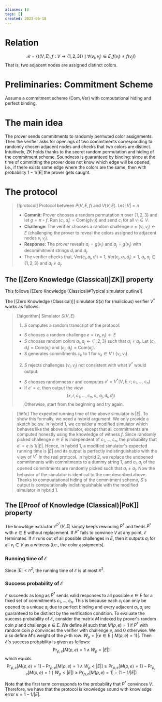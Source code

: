 ```yaml
---
aliases: []
tags: []
created: 2023-06-18
---
```


# Relation
$$\mathcal{R} = \{((V,E),f:V\to \{1,2,3\}) \mid \forall (v_i,v_j)\in E, f(v_i)\neq f(v_j)\}$$ 
That is, two adjacent nodes are assigned distinct colors. 

# Preliminaries: Commitment Scheme
Assume a commitment scheme $(\mathsf{Com},\mathsf{Ver})$ with computational hiding and perfect binding. 


# The main idea
The prover sends commitments to randomly permuted color assignments. Then the verifier asks for openings of two commitments corresponding to randomly chosen adjacent nodes and checks that two colors are distinct. 
Intuitively, ZK holds thanks to the secret random permutation and hiding of the commitment scheme. 
Soundness is guaranteed by binding: since at the time of committing the prover does not know which edge will be opened, i.e., if there exists some edge where the colors are the same, then with probability $1-1/|E|$ the prover gets caught. 

# The protocol
> [!protocol] Protocol between $P(V,E,f)$ and $V(V,E)$. Let $|V|=n$
> - **Commit**: Prover chooses a random permutation $\pi$ over $\{1,2,3\}$ and let $g = \pi \circ f$. Run $(c_i,d_i) = \mathsf{Com}(g(v_i))$ and send $c_i$ for all $v_i\in V$. 
> - **Challenge**: The verifier chooses a random challenge $e=(v_i,v_j)\gets E$ (challenging the prover to reveal the colors assigned to adjacent nodes $v_i$ $v_j$).
> - **Response**: The prover reveals $a_i=g(v_i)$ and $a_j=g(v_j)$ with decommitment strings $d_i$ and $d_j$.
> - The verifier checks that, $\mathsf{Ver}(c_i,a_i,d_i)=1$, $\mathsf{Ver}(c_j,a_j,d_j)=1$, $a_i,a_j\in\{1,2,3\}$ and $a_i\neq a_j$.

## The [[Zero Knowledge (Classical)|ZK]] property
This follows [[Zero Knowledge (Classical)#Typical simulator outline]]. 

The [[Zero Knowledge (Classical)]] simulator $S(x)$ for (malicious) verifier $V^*$ works as follows:
> [!algorithm] Simulator $S(V,E)$
> 1. $S$ computes a random transcript of the protocol:
> 	- $S$ chooses a random challenge $e=(v_i,v_j) \gets E$
> 	- $S$ chooses random colors $a_i,a_j\gets\{1,2,3\}$ such that $a_i\neq a_j$. Let $(c_i,d_i) = \mathsf{Com}(a_i)$ and $(c_j,d_j) = \mathsf{Com}(a_j)$. 
> 	- $S$ generates commitments $c_k$ to $1$ for $v_k\in V\setminus\{v_i,v_j\}$. 
> 2. $S$ rejects challenges $(v_i,v_j)$ not consistent with what $V^*$ would output:
> 	- $S$ chooses randomness $r$ and computes $e' = V^*(V,E;r;c_1,\ldots,c_n)$
> 	- If $e' = e$, then output the view $$(x,r,c_1,\ldots,c_n,a_i,a_j,d_i,d_j)$$ Otherwise, start from the beginning and try again. 

> [!info] 
> The expected running time of the above simulator is $|E|$.
> To show this formally, we need a hybrid argument. We only provide a sketch below. 
> In hybrid 1, we consider a modified simulator which behaves like the above simulator, except that all commitments are computed honestly using the knowledge of witness $f$. Since randomly picked challenge $e\in E$ is independent of $c_1,\ldots,c_n$, the probability that $e'=e$ is $1/|E|$. Hence, in hybrid 1, a modified simulator's expected running time is $|E|$ and its output is perfectly indistinguishable with the view of $V^*$ in the real protocol. 
> In hybrid 2, we replace the unopened commitments with commitments to a dummy string $1$, and $a_i,a_j$ of the opened commitments are randomly picked such that $a_i\neq a_j$. Now the behavior of the simulator is identical to the one described above. Thanks to compuatational hiding of the commitment scheme, $S$'s output is computationally indistinguishable with the modified simulator in hybrid 1. 

## The [[Proof of Knowledge (Classical)|PoK]] property
The knowldge extractor $\mathcal{E}^{P^*}(V,E)$ simply keeps rewinding $P^*$ and feeds $P^*$ with $e\in E$ without replacement. If $P^*$ fails to convince $V$ at any point, $\mathcal{E}$ terminates. If $\mathcal{E}$ runs out of all possible challenges in $E$, then it outputs $a_i$ for all $v_i\in V$ as a witness (i.e., the color assigments). 

### Running time of $\mathcal{E}$
Since $|E|<n^2$, the running time of $\mathcal{E}$ is at most $n^2$.

### Success probability of $\mathcal{E}$
$\mathcal{E}$ succeeds as long as $P^*$ sends valid responses to all possible $e\in E$ for a fixed set of commitments $c_1,\ldots,c_n$. This is because each $c_i$ can only be opened to a unique $a_i$ due to perfect binding and every adjacent $a_i,a_j$ are guaranteed to be distinct by the verification condition. To evaluate the success probability of $\mathcal{E}$, consider the matrix $M$ indexed by prover's random coin $\rho$ and challenge $e\in E$. We define $M$ such that $M(\rho,e)=1$ if $P^*$ with random coin $\rho$ convinces the verifier with challenge $e$, and $0$ otherwise. We also define $M$'s weight of the $\rho$-th row: $W_\rho = |\{e\in E \mid M(\rho,e)=1\}|$. Then $\mathcal{E}$'s success probability is given as follows:
    $$\Pr_{\rho,e}[M(\rho,e)=1 \land W_\rho = |E|]$$
which equals
    $$\Pr_{\rho,e}[M(\rho,e)=1] - \Pr_{\rho,e}[M(\rho,e)=1 \land W_\rho<|E|]\geq \Pr_{\rho,e}[M(\rho,e)=1] - \Pr_{\rho,e}[M(\rho,e)=1 \mid W_\rho<|E|]\geq \Pr_{\rho,e}[M(\rho,e)=1] - (1-1/|E|)$$

Note that the first term corresponds to the probability that $P^*$ convinces $V$. 
Therefore, we have that the protocol is knowledge sound with knowledge error $\kappa = 1-1/|E|$. 